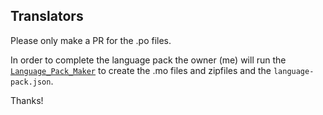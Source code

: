 ## Translators

Please only make a PR for the .po files.

In order to complete the language pack the owner (me) will run the [`Language_Pack_Maker`](https://github.com/afragen/language-pack-maker) to create the .mo files and zipfiles and the `language-pack.json`.

Thanks!
